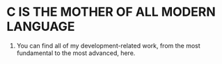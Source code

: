# C IS THE MOTHER OF ALL MODERN LANGUAGE

1. You can find all of my development-related work, from the most fundamental to the most advanced, here.

